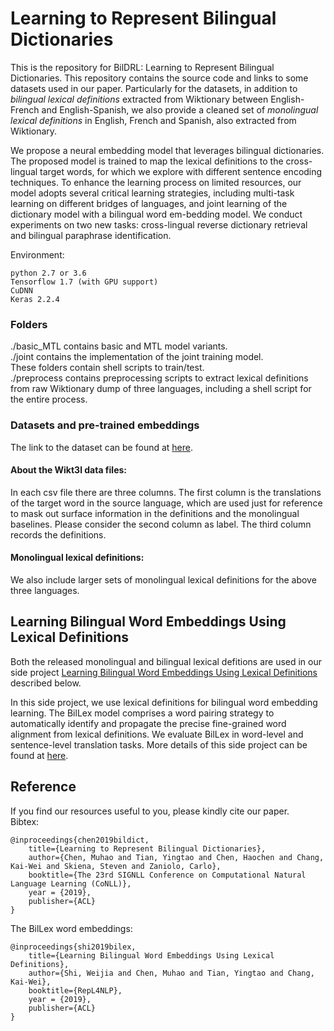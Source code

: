 # Learning to Represent Bilingual Dictionaries

This is the repository for BilDRL: Learning to Represent Bilingual Dictionaries. This repository contains the source code and links to some datasets used in our paper. Particularly for the datasets, in addition to *bilingual lexical definitions* extracted from Wiktionary between English-French and English-Spanish, we also provide a cleaned set of *monolingual lexical definitions* in English, French and Spanish, also extracted from Wiktionary.

We propose a neural embedding model that leverages bilingual dictionaries. The proposed model is trained to map the lexical definitions to the cross-lingual target words, for which we explore with different sentence encoding techniques. To enhance the learning process on limited resources, our model adopts several critical learning strategies, including multi-task learning on different bridges of languages, and joint learning of the dictionary model with a bilingual word em-bedding model. We conduct experiments on two new tasks: cross-lingual reverse dictionary retrieval and bilingual paraphrase identification.

Environment:

    python 2.7 or 3.6
    Tensorflow 1.7 (with GPU support)
    CuDNN
    Keras 2.2.4

### Folders

./basic_MTL contains basic and MTL model variants.  
./joint contains the implementation of the joint training model.  
These folders contain shell scripts to train/test.  
./preprocess contains preprocessing scripts to extract lexical definitions from raw Wiktionary dump of three languages, including a shell script for the entire process.  


### Datasets and pre-trained embeddings

The link to the dataset can be found at [here](https://drive.google.com/drive/u/1/folders/1Lm6Q5BxeU0ByR6DZcNfbWpntumiIKhYN).  
#### About the Wikt3l data files:  
In each csv file there are three columns. The first column is the translations of the target word in the source language, which are used just for reference to mask out surface information in the definitions and the monolingual baselines. Please consider the second column as label. The third column records the definitions.   
#### Monolingual lexical definitions:
We also include larger sets of monolingual lexical definitions for the above three languages. 

## Learning Bilingual Word Embeddings Using Lexical Definitions
Both the released monolingual and bilingual lexical defitions are used in our side project [Learning Bilingual Word Embeddings Using Lexical Definitions](https://www.aclweb.org/anthology/W19-4316/) described below.

In this side project, we use lexical definitions for bilingual word embedding learning. The BilLex model comprises a word pairing strategy to automatically identify and propagate the precise fine-grained word alignment from lexical definitions. We evaluate BilLex in word-level and sentence-level translation tasks. More details of this side project can be found at [here](https://github.com/swj0419/bilingual_dict_embeddings).

## Reference
If you find our resources useful to you, please kindly cite our paper.  
Bibtex:

    @inproceedings{chen2019bildict,
        title={Learning to Represent Bilingual Dictionaries},
        author={Chen, Muhao and Tian, Yingtao and Chen, Haochen and Chang, Kai-Wei and Skiena, Steven and Zaniolo, Carlo},
        booktitle={The 23rd SIGNLL Conference on Computational Natural Language Learning (CoNLL)},
        year = {2019},
        publisher={ACL}
    }

The BilLex word embeddings:

    @inproceedings{shi2019bilex,
        title={Learning Bilingual Word Embeddings Using Lexical Definitions},
        author={Shi, Weijia and Chen, Muhao and Tian, Yingtao and Chang, Kai-Wei},
        booktitle={RepL4NLP},
        year = {2019},
        publisher={ACL}
    }

